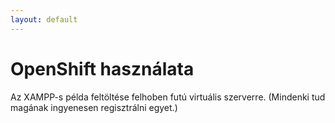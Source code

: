 ```yaml
---
layout: default
---
```


# OpenShift használata

Az XAMPP-s példa feltöltése felhoben futú virtuális szerverre.
(Mindenki tud magának ingyenesen regisztrálni egyet.)
